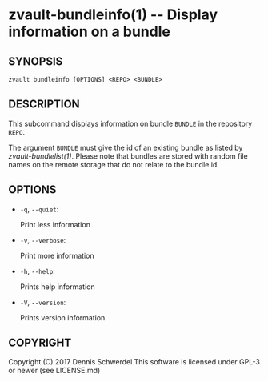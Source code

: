 zvault-bundleinfo(1) -- Display information on a bundle
=======================================================

## SYNOPSIS

`zvault bundleinfo [OPTIONS] <REPO> <BUNDLE>`


## DESCRIPTION

This subcommand displays information on bundle `BUNDLE` in the repository
`REPO`.

The argument `BUNDLE` must give the id of an existing bundle as listed by
_zvault-bundlelist(1)_. Please note that bundles are stored with random file
names on the remote storage that do not relate to the bundle id.



## OPTIONS

* `-q`, `--quiet`:

  Print less information


* `-v`, `--verbose`:

  Print more information


* `-h`, `--help`:

  Prints help information


* `-V`, `--version`:     

  Prints version information


## COPYRIGHT

Copyright (C) 2017  Dennis Schwerdel
This software is licensed under GPL-3 or newer (see LICENSE.md)
